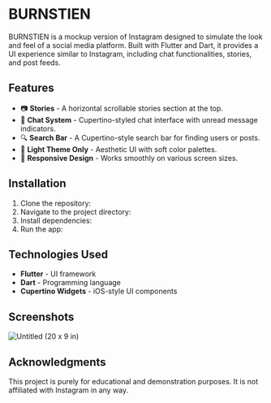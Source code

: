 # BURNSTIEN

BURNSTIEN is a mockup version of Instagram designed to simulate the look and feel of a social media platform. Built with Flutter and Dart, it provides a UI experience similar to Instagram, including chat functionalities, stories, and post feeds.

## Features

- 📷 **Stories** - A horizontal scrollable stories section at the top.
- 💬 **Chat System** - Cupertino-styled chat interface with unread message indicators.
- 🔍 **Search Bar** - A Cupertino-style search bar for finding users or posts.
- 🎨 **Light Theme Only** - Aesthetic UI with soft color palettes.
- 📱 **Responsive Design** - Works smoothly on various screen sizes.

## Installation

1. Clone the repository:
2. Navigate to the project directory:
3. Install dependencies:
4. Run the app:

## Technologies Used

- **Flutter** - UI framework
- **Dart** - Programming language
- **Cupertino Widgets** - iOS-style UI components

## Screenshots

![Untitled (20 x 9 in)](https://github.com/user-attachments/assets/89fabfeb-a00c-4ef9-8df6-83652c056026)

## Acknowledgments

This project is purely for educational and demonstration purposes. It is not affiliated with Instagram in any way.

